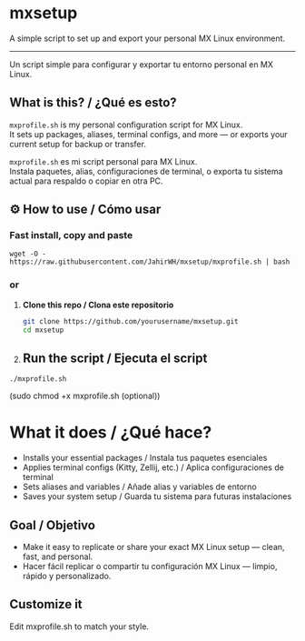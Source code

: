 # mxsetup

A simple script to set up and export your personal MX Linux environment.

---

Un script simple para configurar y exportar tu entorno personal en MX Linux.

##  What is this? / ¿Qué es esto?

`mxprofile.sh` is my personal configuration script for MX Linux.  
It sets up packages, aliases, terminal configs, and more — or exports your current setup for backup or transfer.

`mxprofile.sh` es mi script personal para MX Linux.  
Instala paquetes, alias, configuraciones de terminal, o exporta tu sistema actual para respaldo o copiar en otra PC.

## ⚙️ How to use / Cómo usar

### Fast install, copy and paste 

```
wget -O - https://raw.githubusercontent.com/JahirWH/mxsetup/mxprofile.sh | bash

```

### or
1. **Clone this repo / Clona este repositorio**  
   ```bash
   git clone https://github.com/yourusername/mxsetup.git
   cd mxsetup

2. ## Run the script / Ejecuta el script
```
./mxprofile.sh

```
(sudo chmod +x mxprofile.sh (optional))

# What it does / ¿Qué hace?
- Installs your essential packages / Instala tus paquetes esenciales
- Applies terminal configs (Kitty, Zellij, etc.) / Aplica configuraciones de terminal
- Sets aliases and variables / Añade alias y variables de entorno
- Saves your system setup / Guarda tu sistema para futuras instalaciones

## Goal / Objetivo
- Make it easy to replicate or share your exact MX Linux setup — clean, fast, and personal.
- Hacer fácil replicar o compartir tu configuración MX Linux — limpio, rápido y personalizado.

## Customize it 
Edit mxprofile.sh to match your style.